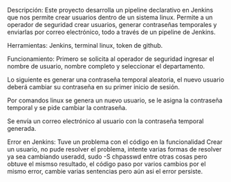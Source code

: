 Descripción:
Este proyecto desarrolla un pipeline declarativo en Jenkins que nos permite crear usuarios dentro de un sistema linux. 
Permite a un operador de seguridad crear usuarios, generar contraseñas temporales y enviarlas por correo electrónico, todo a través de un pipeline de Jenkins.

Herramientas: Jenkins, terminal linux, token de github.

Funcionamiento: Primero se solicita al operador de seguridad ingresar el nombre de usuario, nombre completo y seleccionar el departamento.

Lo siguiente es generar una contraseña temporal aleatoria, el nuevo usuario deberá cambiar su contraseña en su primer inicio de sesión.

Por comandos linux se genera un nuevo usuario, se le asigna la contraseña temporal y se pide cambiar la contraseña.

Se envía un correo electrónico al usuario con la contraseña temporal generada.

Error en Jenkins: Tuve un problema con el código en la funcionalidad Crear un usuario, no pude resolver el problema, intente varias formas de resolver ya sea cambiando useradd, sudo -S chpasswd entre otras cosas pero obtuve el mismso resultado,
el código paso por varios cambios por el mismo error, cambie varias sentencias pero aún asi el error persiste.
